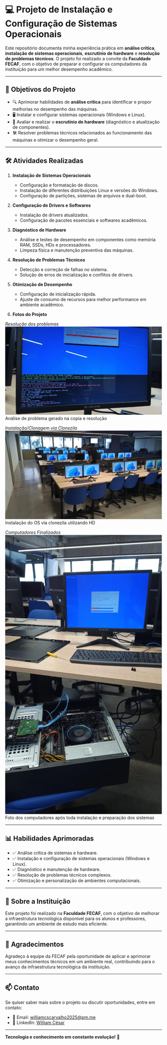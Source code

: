 # 💻 Projeto de Instalação e Configuração de Sistemas Operacionais

Este repositório documenta minha experiência prática em **análise crítica**, **instalação de sistemas operacionais**, **escrutínio de hardware** e **resolução de problemas técnicos**. O projeto foi realizado a convite da **Faculdade FECAF**, com o objetivo de preparar e configurar os computadores da instituição para um melhor desempenho acadêmico.

---

## 🎯 **Objetivos do Projeto**

- 🔍 Aprimorar habilidades de **análise crítica** para identificar e propor melhorias no desempenho das máquinas.  
- 🖥️ Instalar e configurar sistemas operacionais (Windows e Linux).  
- 🔧 Avaliar e realizar o **escrutínio de hardware** (diagnóstico e atualização de componentes).  
- 🛠️ Resolver problemas técnicos relacionados ao funcionamento das máquinas e otimizar o desempenho geral.  

---

## 🛠️ **Atividades Realizadas**

1. **Instalação de Sistemas Operacionais**
   - Configuração e formatação de discos.
   - Instalação de diferentes distribuições Linux e versões do Windows.
   - Configuração de partições, sistemas de arquivos e dual-boot.

2. **Configuração de Drivers e Softwares**
   - Instalação de drivers atualizados.
   - Configuração de pacotes essenciais e softwares acadêmicos.

3. **Diagnóstico de Hardware**
   - Análise e testes de desempenho em componentes como memória RAM, SSDs, HDs e processadores.
   - Limpeza física e manutenção preventiva das máquinas.

4. **Resolução de Problemas Técnicos**
   - Detecção e correção de falhas no sistema.
   - Solução de erros de inicialização e conflitos de drivers.

5. **Otimização de Desempenho**
   - Configuração de inicialização rápida.
   - Ajuste de consumo de recursos para melhor performance em ambiente acadêmico.

6. **Fotos do Projeto**

*Resolução dos problemas*
![Imagem do processo de instalação](https://github.com/will-csc/Montagem-Prepara-o-da-Infraestrutura-Tecnol-gica-da-UniFecaf/blob/main/Clonezila.jpeg?raw=true)
Análise de problema gerado na copia e resolução

*Instalação/Clonagem via Clonezila*
![Imagem do processo de instalação](https://github.com/will-csc/Montagem-Prepara-o-da-Infraestrutura-Tecnol-gica-da-UniFecaf/blob/main/Computadores%20Finalizados.jpeg)
Instalação do OS via clonezila utilizando HD

*Computadores Finalizados*
![Imagem do processo de instalação](https://github.com/will-csc/Montagem-Prepara-o-da-Infraestrutura-Tecnol-gica-da-UniFecaf/blob/main/Instala%C3%A7%C3%A3o%20e%20Hardware.jpeg)
Foto dos computadores após toda instalação e preparação dos sistemas

---

## 📊 **Habilidades Aprimoradas**

- ✅ Análise crítica de sistemas e hardware.  
- ✅ Instalação e configuração de sistemas operacionais (Windows e Linux).  
- ✅ Diagnóstico e manutenção de hardware.  
- ✅ Resolução de problemas técnicos complexos.  
- ✅ Otimização e personalização de ambientes computacionais.  

---

## 🏫 **Sobre a Instituição**

Este projeto foi realizado na **Faculdade FECAF**, com o objetivo de melhorar a infraestrutura tecnológica disponível para os alunos e professores, garantindo um ambiente de estudo mais eficiente.

---

## 🤝 **Agradecimentos**

Agradeço à equipe da FECAF pela oportunidade de aplicar e aprimorar meus conhecimentos técnicos em um ambiente real, contribuindo para o avanço da infraestrutura tecnológica da instituição.

---

## 📫 **Contato**

Se quiser saber mais sobre o projeto ou discutir oportunidades, entre em contato:  
- 📧 Email: williamcscarvalho2025@pm.me  
- 🔗 LinkedIn: [William César](https://www.linkedin.com/in/william-cesar-7b7b89202/)

---

**Tecnologia e conhecimento em constante evolução!** 🚀

